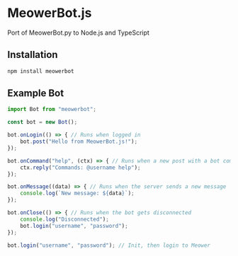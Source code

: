 # MeowerBot.js
Port of MeowerBot.py to Node.js and TypeScript
## Installation
```bash
npm install meowerbot
```
## Example Bot
```js
import Bot from "meowerbot";

const bot = new Bot(); 

bot.onLogin(() => { // Runs when logged in
    bot.post("Hello from MeowerBot.js!");
});

bot.onCommand("help", (ctx) => { // Runs when a new post with a bot command is sent
    ctx.reply("Commands: @username help");
});

bot.onMessage((data) => { // Runs when the server sends a new message
    console.log(`New message: ${data}`);
});

bot.onClose(() => { // Runs when the bot gets disconnected
    console.log("Disconnected");
    bot.login("username", "password");
});

bot.login("username", "password"); // Init, then login to Meower
```
